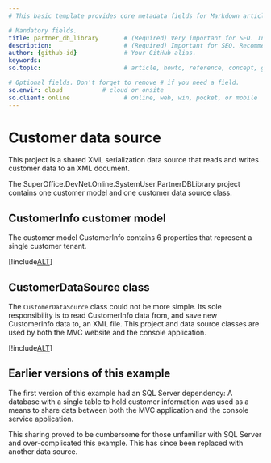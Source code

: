```yaml
---
# This basic template provides core metadata fields for Markdown articles on docs.superoffice.com.

# Mandatory fields.
title: partner_db_library       # (Required) Very important for SEO. Intent in a unique string of 43-59 chars including spaces.
description:                    # (Required) Important for SEO. Recommended character length is 115-145 characters including spaces.
author: {github-id}             # Your GitHub alias.
keywords:
so.topic:                       # article, howto, reference, concept, guide

# Optional fields. Don't forget to remove # if you need a field.
so.envir: cloud           # cloud or onsite
so.client: online               # online, web, win, pocket, or mobile
---
```


# Customer data source

This project is a shared XML serialization data source that reads and writes customer data to an XML document.

The SuperOffice.DevNet.Online.SystemUser.PartnerDBLibrary project contains one customer model and one customer data source class.

## CustomerInfo customer model

The customer model CustomerInfo contains 6 properties that represent a single customer tenant.

[!include[ALT](./includes/customer-info.md)]

## CustomerDataSource class

The `CustomerDataSource` class could not be more simple. Its sole responsibility is to read CustomerInfo data from, and save new CustomerInfo data to, an XML file. This project and data source classes are used by both the MVC website and the console application.

[!include[ALT](./includes/customer-data-source.md)]

## Earlier versions of this example

The first version of this example had an SQL Server dependency: A database with a single table to hold customer information was used as a means to share data between both the MVC application and the console service application.

This sharing proved to be cumbersome for those unfamiliar with SQL Server and over-complicated this example. This has since been replaced with another data source.
